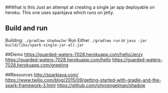 ##What is this
Just an attempt at creating a single jar app deployable on heroku.
This one uses sparkjava which runs on jetty.

## Build and run
Building:
`./gradlew shadowJar`
Run
Either `./gradlew run` or `java -jar build/libs/spark-single-jar-all.jar`

##Demo
https://guarded-waters-7028.herokuapp.com/hello/Jerzy
https://guarded-waters-7028.herokuapp.com/hello
https://guarded-waters-7028.herokuapp.com/greeting

##Resources
http://sparkjava.com/
https://www.twilio.com/blog/2015/09/getting-started-with-gradle-and-the-spark-framework-3.html
https://github.com/johnrengelman/shadow